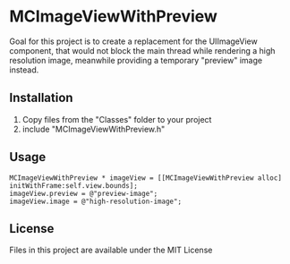 # MCImageViewWithPreview

Goal for this project is to create a replacement for the UIImageView component, that would not block the main thread while rendering a high resolution image, meanwhile providing a temporary "preview" image instead.

## Installation

1. Copy files from the "Classes" folder to your project
2. include "MCImageViewWithPreview.h"

## Usage

    MCImageViewWithPreview * imageView = [[MCImageViewWithPreview alloc] initWithFrame:self.view.bounds];
    imageView.preview = @"preview-image";
    imageView.image = @"high-resolution-image";
    
## License

Files in this project are available under the MIT License